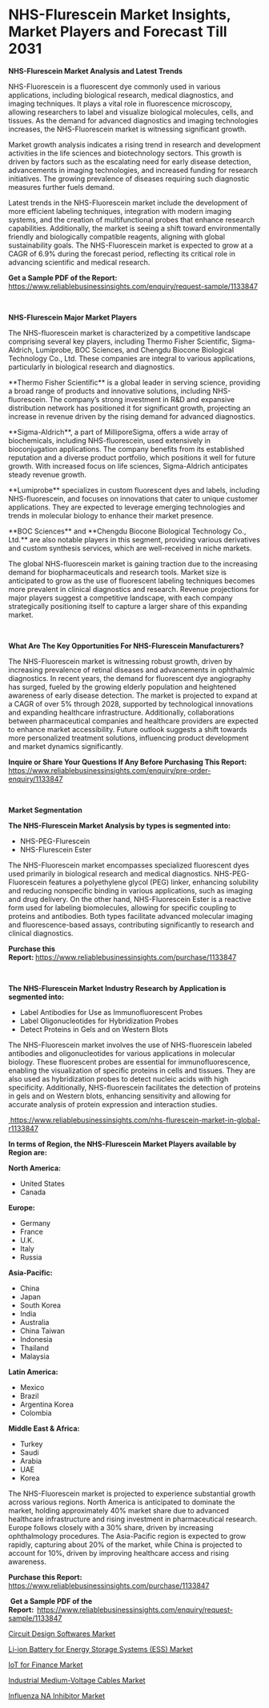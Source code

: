 <p><h1>NHS-Flurescein Market Insights, Market Players and Forecast Till 2031</h1></p><p><strong>NHS-Flurescein Market Analysis and Latest Trends</strong></p>
<p><p>NHS-Fluorescein is a fluorescent dye commonly used in various applications, including biological research, medical diagnostics, and imaging techniques. It plays a vital role in fluorescence microscopy, allowing researchers to label and visualize biological molecules, cells, and tissues. As the demand for advanced diagnostics and imaging technologies increases, the NHS-Fluorescein market is witnessing significant growth.</p><p>Market growth analysis indicates a rising trend in research and development activities in the life sciences and biotechnology sectors. This growth is driven by factors such as the escalating need for early disease detection, advancements in imaging technologies, and increased funding for research initiatives. The growing prevalence of diseases requiring such diagnostic measures further fuels demand.</p><p>Latest trends in the NHS-Fluorescein market include the development of more efficient labeling techniques, integration with modern imaging systems, and the creation of multifunctional probes that enhance research capabilities. Additionally, the market is seeing a shift toward environmentally friendly and biologically compatible reagents, aligning with global sustainability goals. The NHS-Fluorescein market is expected to grow at a CAGR of 6.9% during the forecast period, reflecting its critical role in advancing scientific and medical research.</p></p>
<p><strong>Get a Sample PDF of the Report:&nbsp;</strong> <a href="https://www.reliablebusinessinsights.com/enquiry/request-sample/1133847?utm_campaign=39&utm_medium=2&utm_source=Github&utm_content=ia&utm_term=08102024&utm_id=nhs-flurescein">https://www.reliablebusinessinsights.com/enquiry/request-sample/1133847</a></p>
<p>&nbsp;</p>
<p><strong>NHS-Flurescein Major Market Players</strong></p>
<p><p>The NHS-fluorescein market is characterized by a competitive landscape comprising several key players, including Thermo Fisher Scientific, Sigma-Aldrich, Lumiprobe, BOC Sciences, and Chengdu Biocone Biological Technology Co., Ltd. These companies are integral to various applications, particularly in biological research and diagnostics.</p><p>**Thermo Fisher Scientific** is a global leader in serving science, providing a broad range of products and innovative solutions, including NHS-fluorescein. The company’s strong investment in R&D and expansive distribution network has positioned it for significant growth, projecting an increase in revenue driven by the rising demand for advanced diagnostics.</p><p>**Sigma-Aldrich**, a part of MilliporeSigma, offers a wide array of biochemicals, including NHS-fluorescein, used extensively in bioconjugation applications. The company benefits from its established reputation and a diverse product portfolio, which positions it well for future growth. With increased focus on life sciences, Sigma-Aldrich anticipates steady revenue growth.</p><p>**Lumiprobe** specializes in custom fluorescent dyes and labels, including NHS-fluorescein, and focuses on innovations that cater to unique customer applications. They are expected to leverage emerging technologies and trends in molecular biology to enhance their market presence.</p><p>**BOC Sciences** and **Chengdu Biocone Biological Technology Co., Ltd.** are also notable players in this segment, providing various derivatives and custom synthesis services, which are well-received in niche markets.</p><p>The global NHS-fluorescein market is gaining traction due to the increasing demand for biopharmaceuticals and research tools. Market size is anticipated to grow as the use of fluorescent labeling techniques becomes more prevalent in clinical diagnostics and research. Revenue projections for major players suggest a competitive landscape, with each company strategically positioning itself to capture a larger share of this expanding market.</p></p>
<p>&nbsp;</p>
<p><strong>What Are The Key Opportunities For NHS-Flurescein Manufacturers?</strong></p>
<p><p>The NHS-Fluorescein market is witnessing robust growth, driven by increasing prevalence of retinal diseases and advancements in ophthalmic diagnostics. In recent years, the demand for fluorescent dye angiography has surged, fueled by the growing elderly population and heightened awareness of early disease detection. The market is projected to expand at a CAGR of over 5% through 2028, supported by technological innovations and expanding healthcare infrastructure. Additionally, collaborations between pharmaceutical companies and healthcare providers are expected to enhance market accessibility. Future outlook suggests a shift towards more personalized treatment solutions, influencing product development and market dynamics significantly.</p></p>
<p><strong>Inquire or Share Your Questions If Any Before Purchasing This Report:</strong> <a href="https://www.reliablebusinessinsights.com/enquiry/pre-order-enquiry/1133847?utm_campaign=39&utm_medium=2&utm_source=Github&utm_content=ia&utm_term=08102024&utm_id=nhs-flurescein">https://www.reliablebusinessinsights.com/enquiry/pre-order-enquiry/1133847</a></p>
<p>&nbsp;</p>
<p><strong>Market Segmentation</strong></p>
<p><strong>The NHS-Flurescein Market Analysis by types is segmented into:</strong></p>
<p><ul><li>NHS-PEG-Flurescein</li><li>NHS-Flurescein Ester</li></ul></p>
<p><p>The NHS-Fluorescein market encompasses specialized fluorescent dyes used primarily in biological research and medical diagnostics. NHS-PEG-Fluorescein features a polyethylene glycol (PEG) linker, enhancing solubility and reducing nonspecific binding in various applications, such as imaging and drug delivery. On the other hand, NHS-Fluorescein Ester is a reactive form used for labeling biomolecules, allowing for specific coupling to proteins and antibodies. Both types facilitate advanced molecular imaging and fluorescence-based assays, contributing significantly to research and clinical diagnostics.</p></p>
<p><strong>Purchase this Report:&nbsp;</strong><a href="https://www.reliablebusinessinsights.com/purchase/1133847?utm_campaign=39&utm_medium=2&utm_source=Github&utm_content=ia&utm_term=08102024&utm_id=nhs-flurescein">https://www.reliablebusinessinsights.com/purchase/1133847</a></p>
<p>&nbsp;</p>
<p><strong>The NHS-Flurescein Market Industry Research by Application is segmented into:</strong></p>
<p><ul><li>Label Antibodies for Use as Immunofluorescent Probes</li><li>Label Oligonucleotides for Hybridization Probes</li><li>Detect Proteins in Gels and on Western Blots</li></ul></p>
<p><p>The NHS-Fluorescein market involves the use of NHS-fluorescein labeled antibodies and oligonucleotides for various applications in molecular biology. These fluorescent probes are essential for immunofluorescence, enabling the visualization of specific proteins in cells and tissues. They are also used as hybridization probes to detect nucleic acids with high specificity. Additionally, NHS-fluorescein facilitates the detection of proteins in gels and on Western blots, enhancing sensitivity and allowing for accurate analysis of protein expression and interaction studies.</p></p>
<p><a href="https://www.reliablebusinessinsights.com/nhs-flurescein-market-in-global-r1133847?utm_campaign=39&utm_medium=2&utm_source=Github&utm_content=ia&utm_term=08102024&utm_id=nhs-flurescein">&nbsp;https://www.reliablebusinessinsights.com/nhs-flurescein-market-in-global-r1133847</a></p>
<p><strong>In terms of Region, the NHS-Flurescein Market Players available by Region are:</strong></p>
<p>
    <p> <strong> North America: </strong>
        <ul>
            <li>United States</li>
            <li>Canada</li>
        </ul>
        </p> 
    <p> <strong> Europe: </strong>
        <ul>
            <li>Germany</li>
            <li>France</li>
            <li>U.K.</li>
            <li>Italy</li>
            <li>Russia</li>
        </ul>
        </p> 
    <p> <strong> Asia-Pacific: </strong>
        <ul>
            <li>China</li>
            <li>Japan</li>
            <li>South Korea</li>
            <li>India</li>
            <li>Australia</li>
            <li>China Taiwan</li>
            <li>Indonesia</li>
            <li>Thailand</li>
            <li>Malaysia</li>
        </ul>
        </p> 
    <p> <strong> Latin America: </strong>
        <ul>
            <li>Mexico</li>
            <li>Brazil</li>
            <li>Argentina Korea</li>
            <li>Colombia</li>
        </ul>
        </p> 
    <p> <strong> Middle East & Africa: </strong>
        <ul>
            <li>Turkey</li>
            <li>Saudi</li>
            <li>Arabia</li>
            <li>UAE</li>
            <li>Korea</li>
        </ul>
    </p>
    </p>
<p><p>The NHS-Fluorescein market is projected to experience substantial growth across various regions. North America is anticipated to dominate the market, holding approximately 40% market share due to advanced healthcare infrastructure and rising investment in pharmaceutical research. Europe follows closely with a 30% share, driven by increasing ophthalmology procedures. The Asia-Pacific region is expected to grow rapidly, capturing about 20% of the market, while China is projected to account for 10%, driven by improving healthcare access and rising awareness.</p></p>
<p><strong>Purchase this Report: </strong><a href="https://www.reliablebusinessinsights.com/purchase/1133847?utm_campaign=39&utm_medium=2&utm_source=Github&utm_content=ia&utm_term=08102024&utm_id=nhs-flurescein">https://www.reliablebusinessinsights.com/purchase/1133847</a></p>
<p>&nbsp;<strong>Get a Sample PDF of the Report:&nbsp;&nbsp;</strong><a href="https://www.reliablebusinessinsights.com/enquiry/request-sample/1133847?utm_campaign=39&utm_medium=2&utm_source=Github&utm_content=ia&utm_term=08102024&utm_id=nhs-flurescein">https://www.reliablebusinessinsights.com/enquiry/request-sample/1133847</a></p>
<p><strong></strong></p>
<p><p><a href="https://www.linkedin.com/pulse/key-drivers-circuit-design-softwares-market-trends-future-wsekf?utm_campaign=39&utm_medium=2&utm_source=Github&utm_content=ia&utm_term=08102024&utm_id=nhs-flurescein">Circuit Design Softwares Market</a></p><p><a href="https://issuu.com/reportprime-2/docs/li-ion-battery-for-energy-storage-s_c3bce0890a7bea?utm_campaign=39&utm_medium=2&utm_source=Github&utm_content=ia&utm_term=08102024&utm_id=nhs-flurescein">Li-ion Battery for Energy Storage Systems (ESS) Market</a></p><p><a href="https://www.linkedin.com/pulse/iot-finance-market2024-2031-industry-insights-investment-xpttf?utm_campaign=39&utm_medium=2&utm_source=Github&utm_content=ia&utm_term=08102024&utm_id=nhs-flurescein">IoT for Finance Market</a></p><p><a href="https://issuu.com/reportprime-2/docs/industrial-medium-voltage-cables-ma_159064d25f18ab?utm_campaign=39&utm_medium=2&utm_source=Github&utm_content=ia&utm_term=08102024&utm_id=nhs-flurescein">Industrial Medium-Voltage Cables Market</a></p><p><a href="https://github.com/arionmp/Market-Research-Report-List-5/blob/main/influenza-na-inhibitor-market.md?utm_campaign=39&utm_medium=2&utm_source=Github&utm_content=ia&utm_term=08102024&utm_id=nhs-flurescein">Influenza NA Inhibitor Market</a></p></p>
